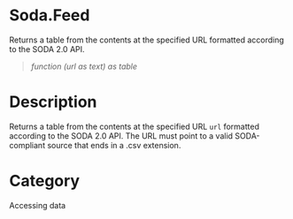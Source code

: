 ﻿# Soda.Feed
Returns a table from the contents at the specified URL formatted according to the SODA 2.0 API.
> _function (url as text) as table_
# Description 
Returns a table from the contents at the specified URL <code>url</code> formatted according to the SODA 2.0 API. The URL must point to a valid SODA-compliant source that ends in a .csv extension.
# Category 
Accessing data
